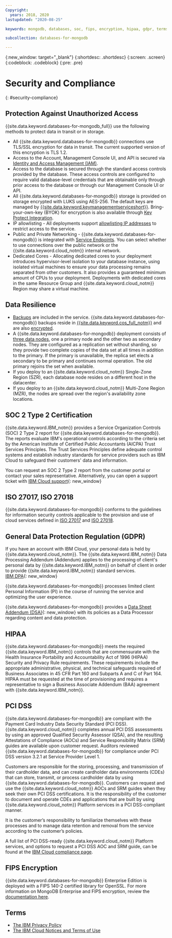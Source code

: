 ```yaml
---
Copyright:
  years: 2018, 2020
lastupdated: "2020-08-25"

keywords: mongodb, databases, soc, fips, encryption, hipaa, gdpr, terms

subcollection: databases-for-mongodb

---
```


{:new_window: target="_blank"}
{:shortdesc: .shortdesc}
{:screen: .screen}
{:codeblock: .codeblock}
{:pre: .pre}

# Security and Compliance
{: #security-compliance}

## Protection Against Unauthorized Access

{{site.data.keyword.databases-for-mongodb_full}} use the following methods to protect data in transit or in storage.
- All {{site.data.keyword.databases-for-mongodb}} connections use TLS/SSL encryption for data in transit. The current supported version of this encryption is TLS 1.2.
- Access to the Account, Management Console UI, and API is secured via [Identity and Access Management (IAM)](/docs/databases-for-mongodb?topic=cloud-databases-iam).
- Access to the database is secured through the standard access controls provided by the database. These access controls are configured to require valid database-level credentials that are obtainable only through prior access to the database or through our Management Console UI or API.
- All {{site.data.keyword.databases-for-mongodb}} storage is provided on storage encrypted with LUKS using AES-256. The default keys are managed by [{{site.data.keyword.keymanagementserviceshort}}](/docs/key-protect?topic=key-protect-about). Bring-your-own-key (BYOK) for encryption is also available through [Key Protect Integration](/docs/databases-for-mongodb?topic=cloud-databases-key-protect).
- IP allowlisting - All deployments support [allowlisting IP addresses](/docs/databases-for-mongodb?topic=cloud-databases-allowlisting) to restrict access to the service.
- Public and Private Networking - {{site.data.keyword.databases-for-mongodb}} is integrated with [Service Endpoints](/docs/databases-for-mongodb?topic=cloud-databases-service-endpoints). You can select whether to use connections over the public network or the {{site.data.keyword.cloud_notm}} internal network.
- Dedicated Cores - Allocating dedicated cores to your deployment introduces hypervisor-level isolation to your database instance, using isolated virtual machines to ensure your data processing remains separated from other customers. It also provides a guaranteed minimum amount of CPUs to your deployment. Deployments with dedicated cores in the same Resource Group and {{site.data.keyword.cloud_notm}} Region may share a virtual machine.

## Data Resilience

- [Backups](/docs/databases-for-mongodb?topic=cloud-databases-dashboard-backups) are included in the service. {{site.data.keyword.databases-for-mongodb}} backups reside in [{{site.data.keyword.cos_full_notm}}](/docs/cloud-object-storage?topic=cloud-object-storage-about-cloud-object-storage&cloud-object-storage-about-cloud-object-storage) and are also [encrypted](/docs/cloud-object-storage?topic=cloud-object-storage-security).
- A {{site.data.keyword.databases-for-mongodb}} deployment consists of [three data nodes](https://docs.mongodb.com/manual/core/replica-set-architecture-three-members/#primary-with-two-secondary-members-p-s-s), one a primary node and the other two as secondary nodes. They are configured as a replication set without sharding, so they provide two complete copies of the data set at all times in addition to the primary. If the primary is unavailable, the replica set elects a secondary to be primary and continues normal operation. The old primary rejoins the set when available. 
- If you deploy to an {{site.data.keyword.cloud_notm}} Single-Zone Region (SZR), each database node resides on a different host in the datacenter. 
- If you deploy to an {{site.data.keyword.cloud_notm}} Multi-Zone Region (MZR), the nodes are spread over the region's availability zone locations.

## SOC 2 Type 2 Certification

{{site.data.keyword.IBM_notm}} provides a Service Organization Controls (SOC) 2 Type 2 report for {{site.data.keyword.databases-for-mongodb}}. The reports evaluate IBM's operational controls according to the criteria set by the American Institute of Certified Public Accountants (AICPA) Trust Services Principles. The Trust Services Principles define adequate control systems and establish industry standards for service providers such as IBM Cloud to safeguard their customers' data and information.

You can request an SOC 2 Type 2 report from the customer portal or contact your sales representative. Alternatively, you can open a support ticket with [IBM Cloud support](https://cloud.ibm.com/unifiedsupport/supportcenter){: new_window}

## ISO 27017, ISO 27018

{{site.data.keyword.databases-for-mongodb}} conforms to the guidelines for information security controls applicable to the provision and use of cloud services defined in [ISO 27017](https://www.iso.org/standard/43757.html) and [ISO 27018](https://www.iso.org/standard/76559.html).

## General Data Protection Regulation (GDPR) 

If you have an account with IBM Cloud, your personal data is held by {{site.data.keyword.cloud_notm}}. The {{site.data.keyword.IBM_notm}} Data Processing Addendum (Addendum) applies to the processing of client's personal data by {{site.data.keyword.IBM_notm}} on behalf of client in order to provide {{site.data.keyword.IBM_notm}} standard services.  
[IBM DPA](https://www.ibm.com/support/customer/zz/en/dpa.html){: new_window}

{{site.data.keyword.databases-for-mongodb}} processes limited client Personal Information (PI) in the course of running the service and optimizing the user experience. 

{{site.data.keyword.databases-for-mongodb}} provides a [Data Sheet Addendum (DSA)](https://www.ibm.com/software/reports/compatibility/clarity-reports/report/html/softwareReqsForProduct?deliverableId=F57A00B07A6111E89D57EFEED3CB8BE9){: new_window} with its policies as a Data Processor regarding content and data protection. 

## HIPAA

{{site.data.keyword.databases-for-mongodb}} meets the required {{site.data.keyword.IBM_notm}} controls that are commensurate with the Health Insurance Portability and Accountability Act of 1996 (HIPAA) Security and Privacy Rule requirements. These requirements include the appropriate administrative, physical, and technical safeguards required of Business Associates in 45 CFR Part 160 and Subparts A and C of Part 164. HIPAA must be requested at the time of provisioning and requires a representative to sign a Business Associate Addendum (BAA) agreement with {{site.data.keyword.IBM_notm}}.

## PCI DSS

{{site.data.keyword.databases-for-mongodb}} are compliant with the Payment Card Industry Data Security Standard (PCI DSS). {{site.data.keyword.cloud_notm}} completes annual PCI DSS assessments by using an approved Qualified Security Assessor (QSA), and the resulting Attestations of Compliance (AOCs) and Service Responsibility Matrix (SRM) guides are available upon customer request. Auditors reviewed {{site.data.keyword.databases-for-mongodb}} for compliance under PCI DSS version 3.2.1 at Service Provider Level 1. 

Customers are responsible for the storing, processing, and transmission of their cardholder data, and can create cardholder data environments (CDEs) that can store, transmit, or process cardholder data by using {{site.data.keyword.databases-for-mongodb}}. Customers can request and use the {{site.data.keyword.cloud_notm}} AOCs and SRM guides when they seek their own PCI DSS certifications. It is the responsibility of the customer to document and operate CDEs and applications that are built by using {{site.data.keyword.cloud_notm}} Platform services in a PCI DSS-compliant manner.

It is the customer’s responsibility to familiarize themselves with these processes and to manage data retention and removal from the service according to the customer’s policies.

A full list of PCI DSS-ready {{site.data.keyword.cloud_notm}} Platform services, and options to request a PCI DSS AOC and SRM guide, can be found at the [IBM Cloud compliance page](https://www.ibm.com/cloud/compliance/industry).

## FIPS Encryption

{{site.data.keyword.databases-for-mongodb}} Enterprise Edition is deployed with a FIPS 140-2 certified library for OpenSSL. For more information on MongoDB Enterprise and FIPS encryption, review the [documentation here](https://docs.mongodb.com/manual/tutorial/configure-fips/).

## Terms

- [The IBM Privacy Policy](https://www.ibm.com/privacy/us/en/)
- [The IBM Cloud Notices and Terms of Use](/docs/overview/terms-of-use?topic=overview-terms)


